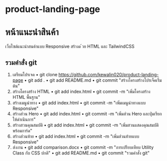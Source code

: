 # product-landing-page
# หน้าแนะนําสินค้า
เว็บไซต์แนะนําสนค้าแบบ Responsive สร้างด ้วย HTML และ TailwindCSS
## รวมคำสั่ง git
1. เตรียมโปรเจค
    •	git clone https://github.com/kewalin020/product-landing-page
    •	git add .
    •	git add README.md
    •	git commit "สร้างโครงสร้างโปรเจ็คเริ่มต้น"
2. สร้างโครงสร้าง HTML
    •	git add index.html
    •	git commit -m "เพิ่มโครงสร้าง HTML พื้นฐาน"
3. สร้างเมนูนําทาง
    •	git add index.html
    •	git commit -m "เพิ่มเมนูนำทางแบบ Responsive"
4. สร้างส่วน Hero
    •	git add index.html
    •	git commit -m "เพิ่มส่วน Hero และปุ่มเรียกให้ดำเนินการ"
5. สร้างสวนคุณสมบัติ
    •	git add index.html
    •	git commit -m "เพิ่มสวนแสดงคุณสมบัติพร้อมการ์ด"
6. สร้างส่วนท้าย
    •	git add index.html
    •	git commit -m "เพิ่มส่วนท้ายแบบ Responsive"
7. ส่งงาน
    •	git add comparison.docx
    •	git commit -m "การเปรียบเทียบ Utility Class กับ CSS ปกติ"
    •	git add README.md
    •	git commit "รวมคำสั่ง git"

